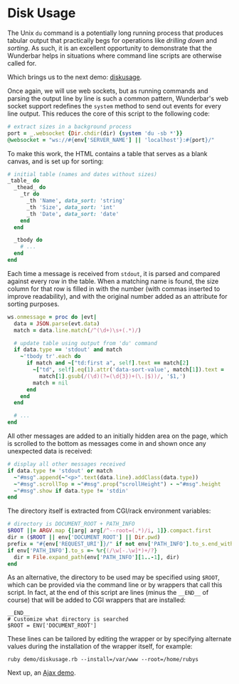 Disk Usage
===

The Unix `du` command is a potentially long running process that produces
tabular output that practically begs for operations like _drilling down_ and
_sorting_.  As such, it is an excellent opportunity to demonstrate that the
Wunderbar helps in situations where command line scripts are otherwise called
for.

Which brings us to the next demo:
[diskusage](https://github.com/rubys/wunderbar/blob/master/demo/diskusage.rb).

Once again, we will use web sockets, but as running commands and parsing the
output line by line is such a common pattern, Wunderbar's web socket support
redefines the `system` method to send out events for every line output.  This
reduces the core of this script to the following code:

```ruby
# extract sizes in a background process
port = _.websocket {Dir.chdir(dir) {system 'du -sb *'}}
@websocket = "ws://#{env['SERVER_NAME'] || 'localhost'}:#{port}/"
```

To make this work, the HTML contains a table that serves as a blank canvas,
and is set up for sorting:

```ruby
# initial table (names and dates without sizes)
_table_ do
  _thead_ do
    _tr do
      _th 'Name', data_sort: 'string'
      _th 'Size', data_sort: 'int'
      _th 'Date', data_sort: 'date'
    end
  end

  _tbody do
    # ...
  end
end
```
Each time a message is received from `stdout`, it is parsed and compared
against every row in the table.  When a matching name is found, the size
column for that row is filled in with the number (with commas inserted to
improve readability), and with the original number added as an attribute for
sorting purposes.

```ruby
ws.onmessage = proc do |evt|
  data = JSON.parse(evt.data)
  match = data.line.match(/^(\d+)\s+(.*)/)

  # update table using output from 'du' command
  if data.type == 'stdout' and match
    ~'tbody tr'.each do
      if match and ~["td:first a", self].text == match[2]
        ~["td", self].eq(1).attr('data-sort-value', match[1]).text =
          match[1].gsub(/(\d)(?=(\d{3})+(\.|$))/, '$1,')
        match = nil
      end
    end
  end

  # ...
end
```

All other messages are added to an initially hidden area on the page, which is
scrolled to the bottom as messages come in and shown once any unexpected data
is received:

```ruby
# display all other messages received
if data.type != 'stdout' or match
  ~"#msg".append(~"<p>".text(data.line).addClass(data.type))
  ~"#msg".scrollTop = ~"#msg".prop("scrollHeight") - ~"#msg".height
  ~"#msg".show if data.type != 'stdin'
end
```

The directory itself is extracted from CGI/rack environment variables:

```ruby
# directory is DOCUMENT_ROOT + PATH_INFO
$ROOT ||= ARGV.map {|arg| arg[/^--root=(.*)/i, 1]}.compact.first
dir = ($ROOT || env['DOCUMENT_ROOT'] || Dir.pwd)
prefix = "#{env['REQUEST_URI']}/" if not env['PATH_INFO'].to_s.end_with?  '/'
if env['PATH_INFO'].to_s =~ %r{(/\w[-.\w]*)+/?}
  dir = File.expand_path(env['PATH_INFO'][1..-1], dir)
end
```

As an alternative, the directory to be used may be specified using `$ROOT`,
which can be provided via the command line or by wrappers that call this
script.  In fact, at the end of this script are lines (minus the `__END__` of
course) that will be added to CGI wrappers that are installed:

```
__END__
# Customize what directory is searched
$ROOT = ENV['DOCUMENT_ROOT']
```

These lines can be tailored by editing the wrapper or by specifying alternate
values during the installation of the wrapper itself, for example:

```
ruby demo/diskusage.rb --install=/var/www --root=/home/rubys
```

Next up, an [Ajax demo](Wiki.md).
